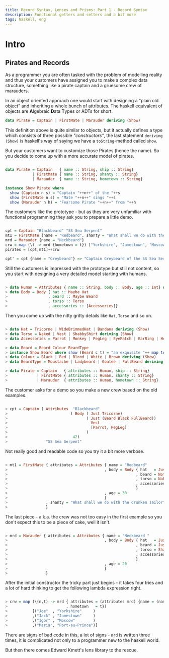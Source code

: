 ```yaml
---
title: Record Syntax, Lenses and Prisms: Part 1 - Record Syntax
description: Functional getters and setters and a bit more
tags: haskell, eng
---
```


Intro
=====

Pirates and Records
-------------------

As a programmer you are often tasked with the problem of modelling reality and
thus your customers have assigned you to make a complex data structure, something
like a pirate captain and a gruesome crew of marauders.

In an object oriented approach one would start with designing a "plain old object"
and inheriting a whole bunch of attributes. The haskell equivalent of objects
are **A**lgebraic **D**ata **T**ypes or ADTs for short.

<!--

> module Pirates where
> import Data.Char (toLower)
> import Data.List (intercalate)

-->

~~~haskell
data Pirate = Captain | FirstMate | Marauder deriving (Show)
~~~

This definition above is quite similar to objects, but it actually defines a
type which consists of three possible *"constructors"*, the last statement
`deriving (Show)` is haskell's way of saying we have a `toString`-method called
`show`.

But your customers want to customize those Pirates (hence the name).
So you decide to come up with a more accurate model of pirates.

~~~haskell

data Pirate = Captain   { name :: String, ship :: String}
            | FirstMate { name :: String, shanty :: String}
            | Marauder  { name :: String, hometown :: String}

instance Show Pirate where
  show (Captain n s) = "Captain "++n++" of the "++s
  show (FirstMate n s) = "Mate "++n++" sings "++s
  show (Marauder n h) = "Fearsome Pirate "++n++" from "++h

~~~

The customers like the prototype - but as they are very unfamiliar with
functional programming they ask you to prepare a little demo.

~~~haskell

cpt = Captain "Blackbeard" "SS Sea Serpent"
mt1 = FirstMate {name = "Redbeard", shanty = "What shall we do with the drunken sailor"}
mrd = Marauder {name = "Neckbeard"}
crw = map (\t -> mrd {hometown = t}) ["Yorkshire", "Jamestown", "Moscow", "Port-au-Prince"]
pirates = [cpt,mt1]++crw

cpt' = cpt {name = "Greybeard"} => "Captain Greybeard of the SS Sea Serpent"

~~~

Still the customers is impressed with the prototype but still not content, so
you start with designing a very detailed model starting with humans.

~~~haskell

> data Human = Attributes { name :: String, body :: Body, age :: Int} deriving (Show)
> data Body = Body { hat :: Maybe Hat
>                  , beard :: Maybe Beard
>                  , torso :: Torso
>                  , accessories :: [Accessories]}

~~~

<!--

> instance Show Body where
>   show b = "\t Hat: "  ++show (hat b)++"\n"
>          ++"\t Beard: "++show (beard b)++"\n"
>          ++"\t Torso: "++show (torso b)++"\n"
>          ++"\t Accessories: "++ (intercalate ", " $ map show (accessories b))

-->

Then you come up with the nitty gritty details like `Hat`, `Torso` and so on.

~~~haskell

> data Hat = Tricorne | WideBrimmedHat | Bandana deriving (Show)
> data Torso = Naked | Vest | ShabbyShirt deriving (Show)
> data Accessories = Parrot | Monkey | PegLeg | EyePatch | EarRing | Hook deriving (Show)

> data Beard = Beard Colour BeardType
> instance Show Beard where show (Beard c t) = "an exquisite "++ map toLower (show c)++" "++show t
> data Colour = Black | Red | Blond | White | Brown deriving (Show)
> data BeardType = Moustache | Ladybeard | Goatee | FullBeard deriving (Show)

> data Pirate = Captain   { attributes :: Human, ship :: String}
>             | FirstMate { attributes :: Human, shanty :: String}
>             | Marauder  { attributes :: Human, hometown :: String}

~~~
<!--

> instance Show Pirate where
>   show (Captain a s)   =  "The infamous Captain "++ name a++" of the "++ s++"\n"
>                        ++ show (body a)++"\n"
>                        ++ "\t Age: "++show (age a)
>   show (FirstMate a s) =  "Mate "++name a++" sings "++s
>                        ++ show (body a)++"\n"
>                        ++ "\t Age: "++show (age a)
>   show (Marauder a h) =   "Fearsome Pirate "++name a++" from "++h++"\n"
>                        ++ show (body a)++"\n"
>                        ++ "\t Age: "++show (age a)

-->

The customer asks for a demo so you make a new crew based on the old examples.

~~~haskell

> cpt = Captain ( Attributes  "Blackbeard"
>                            ( Body ( Just Tricorne)
>                                   ( Just (Beard Black FullBeard))
>                                     Vest
>                                     [Parrot, PegLeg]
>                                   )
>                             42)
>                 "SS Sea Serpent"

~~~

Not really good and readable code so you try it a bit more verbose.

~~~haskell

> mt1 = FirstMate { attributes = Attributes { name = "Redbeard"
>                                           , body = Body { hat   = Just WideBrimmedHat
>                                                         , beard = Nothing
>                                                         , torso = Naked
>                                                         , accessories = [EarRing, Monkey]
>                                                         }
>                                           , age = 30
>                                           }
>                 , shanty = "What shall we do with the drunken sailor"
>                 }

~~~

The last piece - a.k.a. the crew was not too easy in the first example so you
don't expect this to be a piece of cake, well it isn't.

~~~haskell

> mrd = Marauder { attributes = Attributes { name = "Neckbeard "
>                                           , body = Body { hat   = Just Bandana
>                                                         , beard = Just (Beard Brown Goatee)
>                                                         , torso = ShabbyShirt
>                                                         , accessories = [EyePatch]
>                                                         }
>                                           , age = 20
>                                           }
>                 }

~~~

After the initial constructor the tricky part just begins - it takes four tries
and a lot of hard thinking to get the following lambda expression right.

~~~haskell

> crw = map (\(n,t) -> mrd { attributes = (attributes mrd) {name = (name.attributes) mrd ++  n}
>                          , hometown   = t})
>           [("Joe"  , "Yorkshire"     )
>           ,("Jack" , "Jamestown"     )
>           ,("Igor" , "Moscow"        )
>           ,("Maria", "Port-au-Prince")]

~~~

There are signs of bad code in this, a lot of signs - `mrd` is written three
times, it is complicated not only to a programmer new to the haskell world.

But then there comes Edward Kmett's lens library to the rescue.

